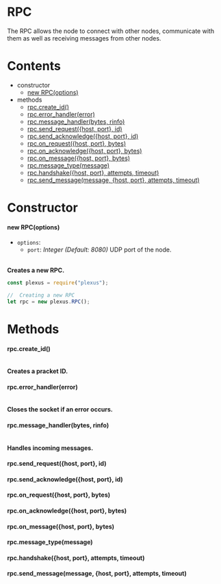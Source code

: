 # **RPC**

The RPC allows the node to connect with other nodes, communicate with them as well as receiving messages from other nodes.

# **Contents**

* constructor
    * [new RPC(options)](#new-rpcoptions)
* methods
    * [rpc.create_id()](#rpccreate_id)
    * [rpc.error_handler(error)](#rpcerror_handlererror)
    * [rpc.message_handler(bytes, rinfo)](#rpcmessage_handlerbytes-rinfo)
    * [rpc.send_request({host, port}, id)](#rpcsend_requesthost-port-id)
    * [rpc.send_acknowledge({host, port}, id)](#rpcsend_acknowledgehost-port-id)
    * [rpc.on_request({host, port}, bytes)](#rpcon_requesthost-port-bytes)
    * [rpc.on_acknowledge({host, port}, bytes)](#rpcon_acknowledgehost-port-bytes)
    * [rpc.on_message({host, port}, bytes)](#rpcon_messagehost-port-bytes)
    * [rpc.message_type(message)](#rpcmessage_typemessage)
    * [rpc.handshake({host, port}, attempts, timeout)](#rpchandshakehost-port-attempts-timeout)
    * [rpc.send_message(message, {host, port}, attempts, timeout)](#rpcsend_messagemessage-host-port-attempts-timeout)

# **Constructor**

#### new RPC(options)

* `options`:
    * `port`: _Integer_ _(Default: 8080)_ UDP port of the node.

\
**Creates a new RPC.**
```js
const plexus = require("plexus");

//  Creating a new RPC
let rpc = new plexus.RPC();
```

# **Methods**

#### rpc.create_id()

\
**Creates a pracket ID.**

#### rpc.error_handler(error)

\
**Closes the socket if an error occurs.**

#### rpc.message_handler(bytes, rinfo)

\
**Handles incoming messages.**

#### rpc.send_request({host, port}, id)

#### rpc.send_acknowledge({host, port}, id)

#### rpc.on_request({host, port}, bytes)

#### rpc.on_acknowledge({host, port}, bytes)

#### rpc.on_message({host, port}, bytes)

#### rpc.message_type(message)

#### rpc.handshake({host, port}, attempts, timeout)

#### rpc.send_message(message, {host, port}, attempts, timeout)